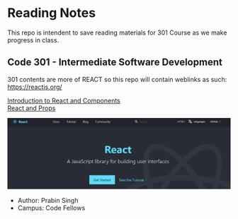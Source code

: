 # Reading Notes
This repo is intendent to save reading materials for 301 Course as we make progress in class.


## Code 301 - Intermediate Software Development

301 contents are more of REACT so this repo will contain weblinks as such:  
https://reactjs.org/  

[Introduction to React and Components](reading-notes/blob/main/class01.md)  
[React and Props](reading-notes/blob/main/class02.md)  

![Alt text](/assests/react.PNG?raw=true "react")

- Author: Prabin Singh
- Campus: Code Fellows


